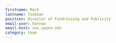 ```yaml
---
firstname: Mark
lastname: Toubman
position: Director of Fundraising and Publicity
email-user: hannaw
email-host: sas.upenn.edu
category: team
---
```

